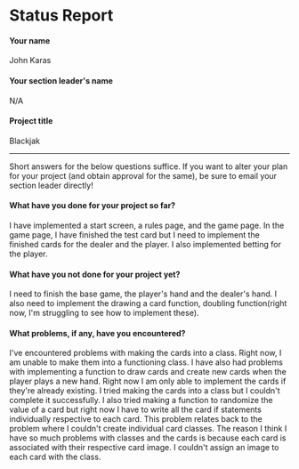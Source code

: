 # Status Report

#### Your name

John Karas

#### Your section leader's name

N/A

#### Project title
 
Blackjak

***

Short answers for the below questions suffice. If you want to alter your plan for your project (and obtain approval for the same), be sure to email your section leader directly!

#### What have you done for your project so far?

I have implemented a start screen, a rules page, and the game page. In the game page, I have finished the test card but I need to implement the finished cards for the dealer and the player.
I also implemented betting for the player.

#### What have you not done for your project yet?

I need to finish the base game, the player's hand and the dealer's hand. I also need to implement the drawing a card function, doubling function(right now, I'm struggling to see how to implement these).

#### What problems, if any, have you encountered?

I've encountered problems with making the cards into a class. Right now, I am unable to make them into a functioning class. I have also had problems with implementing a function to draw cards and create new cards when the player plays a new hand.
Right now I am only able to implement the cards if they're already existing. I tried making the cards into a class but I couldn't complete it successfully. I also tried making a function to randomize the value of a card but right now I have to write
all the card if statements individually respective to each card. This problem relates back to the problem where I couldn't create individual card classes. The reason I think I have so much problems with classes and the cards is because each card is
associated with their respective card image. I couldn't assign an image to each card with the class.
